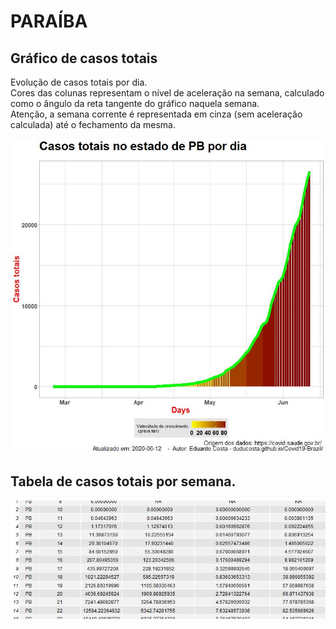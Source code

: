 # PARAÍBA

## Gráfico de casos totais
Evolução de casos totais por dia.  
Cores das colunas representam o nível de aceleração na semana, calculado como o ângulo da reta tangente do gráfico naquela semana.  
Atenção, a semana corrente é representada em cinza (sem aceleração calculada) até o fechamento da mesma.

![](https://raw.githubusercontent.com/duducosta/Covid19-Brazil/master/TC/PB-TC-Completo.jpeg)  

## Tabela de casos totais por semana.

![](https://raw.githubusercontent.com/duducosta/Covid19-Brazil/master/TC/PB-Vel_semanal.jpeg)

